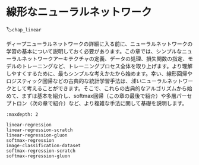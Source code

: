 #  線形なニューラルネットワーク
:label:`chap_linear`

ディープニューラルネットワークの詳細に入る前に、ニューラルネットワークの学習の基本について説明しておく必要があります。この章では、シンプルなニューラルネットワークアーキテクチャの定義、データの処理、損失関数の指定、モデルのトレーニングなど、トレーニングプロセス全体を取り上げます。より理解しやすくするために、最もシンプルな考えかたから始めます。幸い、線形回帰やロジスティック回帰などの古典的な統計学習手法は、*浅い*ニューラルネットワークとして考えることができます。そこで、これらの古典的なアルゴリズムから始めて、まずは基本を紹介し、softmax回帰（この章の最後で紹介）や多層パーセプトロン（次の章で紹介）など、より複雑な手法に関して基礎を説明します。

```toc
:maxdepth: 2

linear-regression
linear-regression-scratch
linear-regression-gluon
softmax-regression
image-classification-dataset
softmax-regression-scratch
softmax-regression-gluon
```
